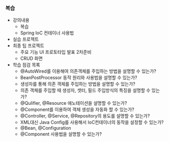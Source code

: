 ### 복습
- 강의내용
    - 복습
    - Spring IoC 컨테이너 사용법
- 실습 프로젝트
- 최종 팁 프로젝트
    - 주요 기능 UI 프로토타입 발표 2차준비
    - CRUD 화면
- 학습 점검 목록
  - @AutoWired를 이용해여 의존객체를 주입하는 방법을 설명할 수 있는가?
  - BeanPostProcessor 동작 원리와 사용법을 설명할 수 있는가?
  - 생성자를 통해 의존 객체를 주입하는 방법을 설명할 수 있는가?
  - 의존 객체를 주입할 때 생성자, 셋터, 필드 주입방식의 특징을 설명할 수 있는가?
  - @Qulifier, @Resource 애노테이션을 설명할 수 있는가?
  - @Component를 이용하여 객체 생성을 자동화 할 수 있는가?
  - @Controller, @Service, @Repository의 용도를 설명할 수 있는가?
  - XML대신 Java Config를 사용해서 IoC컨테이너의 동작을 설정할 수 있는가?
  - @Bean, @Configuration
  - @Component 사용법을 설명할 수 있는가?
